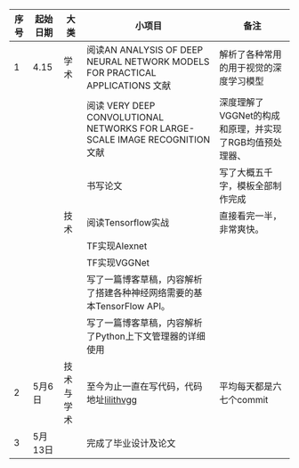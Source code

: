 
| 序号 | 起始日期 | 大类 | 小项目 | 备注 |
| --- | --- | --- | --- | --- |
| 1  | 4.15 | 学术 | 阅读AN ANALYSIS OF DEEP NEURAL NETWORK MODELS FOR PRACTICAL APPLICATIONS 文献 | 解析了各种常用的用于视觉的深度学习模型 |
|  |  |  | 阅读 VERY DEEP CONVOLUTIONAL NETWORKS FOR LARGE-SCALE IMAGE RECOGNITION 文献| 深度理解了VGGNet的构成和原理，并实现了RGB均值预处理器、 |
|  |  |  | 书写论文 | 写了大概五千字，模板全部制作完成 |
|  |  | 技术 | 阅读Tensorflow实战 | 直接看完一半，非常爽快。 |
|  |  |  | TF实现Alexnet |  |
|  |  |  | TF实现VGGNet |  |
|  |  |  | 写了一篇博客草稿，内容解析了搭建各种神经网络需要的基本TensorFlow API。 |  |
|  |  |  | 写了一篇博客草稿，内容解析了Python上下文管理器的详细使用 |  
|2|5月6日|技术与学术|至今为止一直在写代码，代码地址[lilithvgg](https://github.com/L1l1thLY/LilithVGG)|平均每天都是六七个commit|
|3|5月13日||完成了毕业设计及论文||

